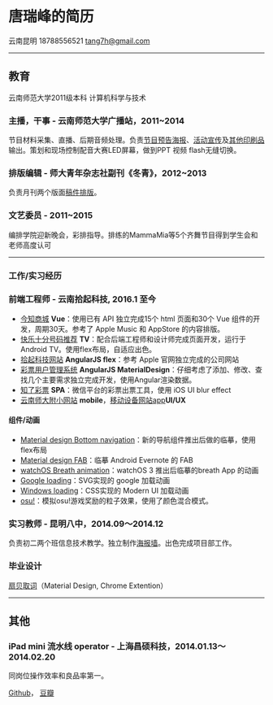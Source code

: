 # 唐瑞峰的简历
云南昆明 18788556521 tang7h@gmail.com

---
## 教育
云南师范大学2011级本科 计算机科学与技术
### 主播，干事 - 云南师范大学广播站，2011~2014
节目材料采集、直播、后期音频处理。负责[节目预告海报](http://huaban.com/pins/288614429/)、[活动宣传](http://huaban.com/pins/288616054/)及[其他印刷品](http://huaban.com/pins/288615014/)输出。策划和现场控制配音大赛LED屏幕，做到PPT 视频 flash无缝切换。
### 排版编辑 - 师大青年杂志社副刊《冬青》，2012~2013
负责月刊两个版面[稿件排版](http://huaban.com/pins/573848434/)。
### 文艺委员 - 2011~2015
编排学院迎新晚会，彩排指导。排练的MammaMia等5个齐舞节目得到学生会和老师高度认可

---
### 工作/实习经历
### 前端工程师 - 云南拾起科技, 2016.1 至今
- [今知商城]() **Vue**：使用已有 API 独立完成15个 html 页面和30个 Vue 组件的开发，周期30天。参考了 Apple Music 和 AppStore 的内容排版。
- [快乐十分号码推荐](http://huaban.com/pins/844077240/) **TV**：配合后端工程师和设计师完成页面开发，运行于 Android TV。使用flex布局，自适应出色。
- [拾起科技网站](http://tang7h.github.io/shiqikeji/) **AngularJS flex**：参考 Apple 官网独立完成的公司网站
- [彩票用户管理系统](http://huaban.com/pins/762402607/) **AngularJS MaterialDesign**：仔细考虑了添加、修改、查找几个主要需求独立完成开发，使用Angular渲染数据。
- [知了彩票](http://huaban.com/pins/761983457/) **SPA**：微信平台的彩票出票工具，使用 iOS UI blur effect
- [云南师大附小网站](http://huaban.com/pins/761819841/) **mobile**，[移动设备网站](http://huaban.com/pins/761170830/)[app](http://huaban.com/pins/761810350/)**UI/UX**
#### 组件/动画
- [Material design Bottom navigation](http://tang7h.github.io/bottom-navigation/)：新的导航组件推出后做的临摹，使用flex布局
- [Material design FAB](http://tang7h.github.io/evernote-fab/evernote-fab.html)：临摹 Android Evernote 的 FAB
- [watchOS Breath animation](http://tang7h.github.io/test/breath-animation.html)：watchOS 3 推出后临摹的breath App 的动画
- [Google loading](http://tang7h.github.io/test/circle-loading.html)：SVG实现的 google 加载动画
- [Windows loading](http://tang7h.github.io/test/windows-loading.html)：CSS实现的 Modern UI 加载动画
- [osu!](http://tang7h.github.io/osu-copy/constellation-prize.html)：模拟osu!游戏奖励的粒子效果，使用了颜色混合模式。

### 实习教师 - 昆明八中，2014.09～2014.12
负责初二两个班信息技术教学。独立制作[海报墙](http://huaban.com/pins/543255854/)。出色完成项目部工作。
### 毕业设计
[扇贝取词](http://tang7h.github.io/shanbay-trf/)（Material Design, Chrome Extention）

---
## 其他
### iPad mini 流水线 operator - 上海昌硕科技，2014.01.13～2014.02.20
同岗位操作效率和良品率第一。

[Github](https://github.com/tang7h)， [豆瓣](http://www.douban.com/people/5929836/)
